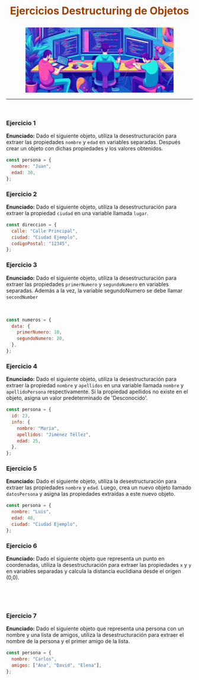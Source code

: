 # <center><p style="color: #A04000; "><B>Ejercicios Destructuring de Objetos</B></p></center>

<center><img src="img_dev.jpeg" width="400" /></center>

---

<Br>

### Ejercicio 1

**Enunciado:** Dado el siguiente objeto, utiliza la desestructuración para extraer las propiedades `nombre` y `edad` en variables separadas. Después crear un objeto con dichas propiedades y los valores obtenidos.

```javascript
const persona = {
  nombre: "Juan",
  edad: 30,
};
```

### Ejercicio 2

**Enunciado:** Dado el siguiente objeto, utiliza la desestructuración para extraer la propiedad `ciudad` en una variable llamada `lugar`.

```javascript
const direccion = {
  calle: "Calle Principal",
  ciudad: "Ciudad Ejemplo",
  codigoPostal: "12345",
};
```

### Ejercicio 3

**Enunciado:** Dado el siguiente objeto, utiliza la desestructuración para extraer las propiedades `primerNumero` y `segundoNumero` en variables separadas. Además a la vez, la variable segundoNumero se debe llamar `secondNumber`

<br>

```javascript
const numeros = {
  data: {
    primerNumero: 10,
    segundoNumero: 20,
  },
};
```

### Ejercicio 4

**Enunciado:** Dado el siguiente objeto, utiliza la desestructuración para extraer la propiedad `nombre` y `apellidos` en una variable llamada `nombre` y `apellidoPersona` respectivamente. Si la propiedad apellidos no existe en el objeto, asigna un valor predeterminado de 'Desconocido'.

```javascript
const persona = {
  id: 23,
  info: {
    nombre: "María",
    apellidos: "Jiménez Téllez",
    edad: 25,
  },
};
```

### Ejercicio 5

**Enunciado:** Dado el siguiente objeto, utiliza la desestructuración para extraer las propiedades `nombre` y `edad`. Luego, crea un nuevo objeto llamado `datosPersona` y asigna las propiedades extraídas a este nuevo objeto.

```javascript
const persona = {
  nombre: "Luis",
  edad: 40,
  ciudad: "Ciudad Ejemplo",
};
```

### Ejercicio 6

**Enunciado:** Dado el siguiente objeto que representa un punto en coordenadas, utiliza la desestructuración para extraer las propiedades `x` y `y` en variables separadas y calcula la distancia euclidiana desde el origen (0,0).

<br>

>

<br>

### Ejercicio 7

**Enunciado:** Dado el siguiente objeto que representa una persona con un nombre y una lista de amigos, utiliza la desestructuración para extraer el nombre de la persona y el primer amigo de la lista.

```javascript
const persona = {
  nombre: "Carlos",
  amigos: ["Ana", "David", "Elena"],
};
```

